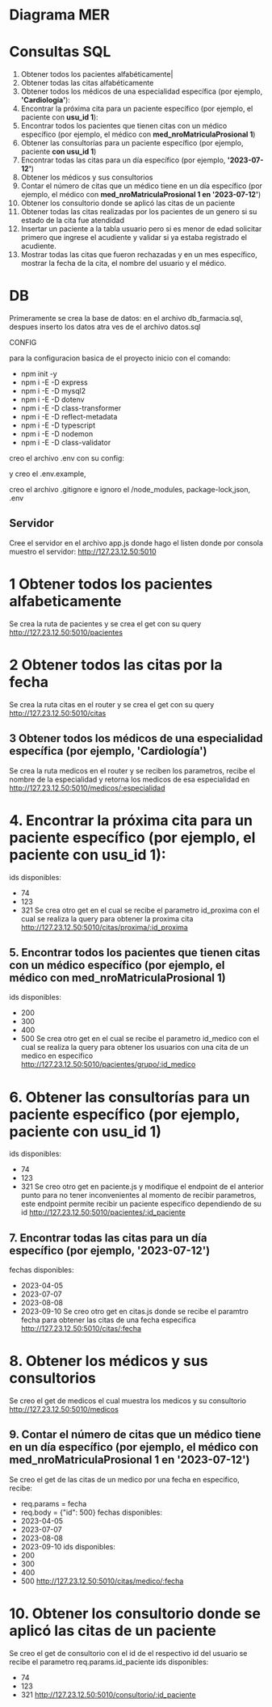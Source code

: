 # Diagrama MER




# Consultas SQL



1. Obtener todos los pacientes alfabéticamente|
2. Obtener todas las citas alfabéticamente
3. Obtener todos los médicos de una especialidad específica (por ejemplo, **'Cardiología'**):
4. Encontrar la próxima cita para un paciente específico (por ejemplo, el paciente con **usu_id 1**):
5. Encontrar todos los pacientes que tienen citas con un médico específico (por ejemplo, el médico con **med_nroMatriculaProsional 1**)
6. Obtener las consultorías para un paciente específico (por ejemplo, paciente **con usu_id 1**)
7. Encontrar todas las citas para un día específico (por ejemplo, **'2023-07-12'**)
8. Obtener los médicos y sus consultorios
9. Contar el número de citas que un médico tiene en un día específico (por ejemplo, el médico con **med_nroMatriculaProsional 1 en '2023-07-12'**)
10. Obtener los consultorio donde se aplicó las citas de un paciente
11. Obtener todas las citas realizadas por los pacientes de un genero si su estado de la cita fue atendidad
12. Insertar un paciente a la tabla usuario pero si es menor de edad solicitar primero que ingrese el acudiente y validar si ya estaba registrado el acudiente.
13. Mostrar todas las citas que fueron rechazadas y en un mes específico, mostrar la fecha de la cita, el nombre del usuario y el médico.

# DB

Primeramente se crea la base de datos: en el archivo db_farmacia.sql, despues inserto los datos atra ves de el archivo datos.sql

CONFIG

para la configuracion basica de el proyecto inicio con el comando:

- npm init -y
- npm i -E -D express
- npm i -E -D mysql2
- npm i -E -D dotenv
- npm i -E -D class-transformer
- npm i -E -D reflect-metadata
- npm i -E -D typescript
- npm i -E -D nodemon
- npm i -E -D class-validator

creo el archivo .env con su config:

y creo el .env.example,

creo el archivo .gitignore e ignoro el /node_modules, package-lock,json, .env

## Servidor

Cree el servidor en el archivo app.js donde hago el listen donde por consola muestro el servidor:
http://127.23.12.50:5010

# 1 Obtener todos los pacientes alfabeticamente

Se crea la ruta de pacientes y se crea el get con su query
http://127.23.12.50:5010/pacientes

# 2 Obtener todos las citas por la fecha

Se crea la ruta citas en el router y se crea el get con su query
http://127.23.12.50:5010/citas

## 3 Obtener todos los médicos de una especialidad específica (por ejemplo, **'Cardiología'**)

Se crea la ruta medicos en el router y se reciben los parametros, recibe el nombre de la especialidad y retorna los medicos de esa especialidad en
http://127.23.12.50:5010/medicos/:especialidad
# 4. Encontrar la próxima cita para un paciente específico (por ejemplo, el paciente con **usu_id 1**):
ids disponibles: 
- 74
- 123
- 321
Se crea otro get en el cual se recibe el parametro id_proxima con el cual se realiza la query para obtener la proxima cita
http://127.23.12.50:5010/citas/proxima/:id_proxima

## 5. Encontrar todos los pacientes que tienen citas con un médico específico (por ejemplo, el médico con **med_nroMatriculaProsional 1**)
ids disponibles:
- 200
- 300
- 400
- 500
Se crea otro get en el cual se recibe el parametro id_medico con el cual se realiza la query para obtener los usuarios con una cita de un medico en especifico
http://127.23.12.50:5010/pacientes/grupo/:id_medico

# 6. Obtener las consultorías para un paciente específico (por ejemplo, paciente **con usu_id 1**)
ids disponibles:
- 74
- 123
- 321
Se creo otro get en paciente.js y modifique el endpoint de el anterior punto para no tener inconvenientes al momento de recibir parametros, este endpoint permite recibir un paciente especifico dependiendo de su id
http://127.23.12.50:5010/pacientes/:id_paciente

## 7. Encontrar todas las citas para un día específico (por ejemplo, **'2023-07-12'**)
fechas disponibles:
- 2023-04-05
- 2023-07-07
- 2023-08-08
- 2023-09-10
Se creo otro get en citas.js donde se recibe el paramtro fecha para obtener las citas de una fecha especifica
http://127.23.12.50:5010/citas/:fecha

# 8. Obtener los médicos y sus consultorios
Se creo el get de medicos el cual muestra los medicos y su consultorio
http://127.23.12.50:5010/medicos

##  9. Contar el número de citas que un médico tiene en un día específico (por ejemplo, el médico con **med_nroMatriculaProsional 1 en '2023-07-12'**)
Se creo el get de las citas de un medico por una fecha en especifico,
recibe: 
- req.params = fecha
- req.body = {"id": 500}
fechas disponibles:
- 2023-04-05
- 2023-07-07
- 2023-08-08
- 2023-09-10
ids disponibles:
- 200
- 300
- 400
- 500
http://127.23.12.50:5010/citas/medico/:fecha

# 10. Obtener los consultorio donde se aplicó las citas de un paciente
Se creo el get de consultorio con el id de el respectivo id del usuario
se recibe el parametro req.params.id_paciente
ids disponibles:
- 74
- 123
- 321
http://127.23.12.50:5010/consultorio/:id_paciente